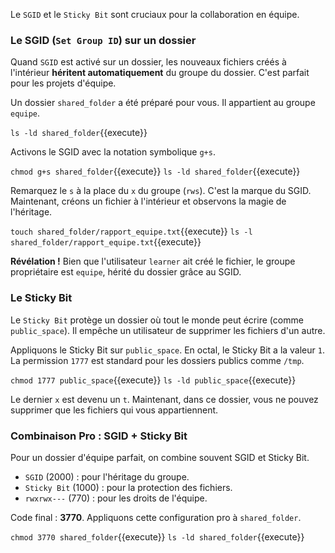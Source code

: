 Le `SGID` et le `Sticky Bit` sont cruciaux pour la collaboration en équipe.

### Le SGID (`Set Group ID`) sur un dossier

Quand `SGID` est activé sur un dossier, les nouveaux fichiers créés à l'intérieur **héritent automatiquement** du groupe du dossier. C'est parfait pour les projets d'équipe.

Un dossier `shared_folder` a été préparé pour vous. Il appartient au groupe `equipe`.

`ls -ld shared_folder`{{execute}}

Activons le SGID avec la notation symbolique `g+s`.

`chmod g+s shared_folder`{{execute}}
`ls -ld shared_folder`{{execute}}

Remarquez le `s` à la place du `x` du groupe (`rws`). C'est la marque du SGID.
Maintenant, créons un fichier à l'intérieur et observons la magie de l'héritage.

`touch shared_folder/rapport_equipe.txt`{{execute}}
`ls -l shared_folder/rapport_equipe.txt`{{execute}}

**Révélation !** Bien que l'utilisateur `learner` ait créé le fichier, le groupe propriétaire est `equipe`, hérité du dossier grâce au SGID.

### Le Sticky Bit

Le `Sticky Bit` protège un dossier où tout le monde peut écrire (comme `public_space`). Il empêche un utilisateur de supprimer les fichiers d'un autre.

Appliquons le Sticky Bit sur `public_space`. En octal, le Sticky Bit a la valeur `1`. La permission `1777` est standard pour les dossiers publics comme `/tmp`.

`chmod 1777 public_space`{{execute}}
`ls -ld public_space`{{execute}}

Le dernier `x` est devenu un `t`. Maintenant, dans ce dossier, vous ne pouvez supprimer que les fichiers qui vous appartiennent.

### Combinaison Pro : SGID + Sticky Bit

Pour un dossier d'équipe parfait, on combine souvent SGID et Sticky Bit.
- `SGID` (2000) : pour l'héritage du groupe.
- `Sticky Bit` (1000) : pour la protection des fichiers.
- `rwxrwx---` (770) : pour les droits de l'équipe.

Code final : **3770**. Appliquons cette configuration pro à `shared_folder`.

`chmod 3770 shared_folder`{{execute}}
`ls -ld shared_folder`{{execute}}